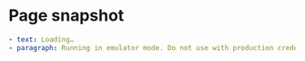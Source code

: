 # Page snapshot

```yaml
- text: Loading…
- paragraph: Running in emulator mode. Do not use with production credentials.
```